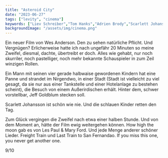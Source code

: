 ```yaml
---
title: "Asteroid City"
date: "2023-06-27"
tags: ["levity", "cinema"]
keywords: ["Liev Schreiber","Tom Hanks","Adrien Brody","Scarlett Johansson","Jeff Goldblum"]
backgroundImage: "/assets/img/cinema.png"
---
```

Ein neuer Film von Wes Anderson. Den zu sehen natürliche Pflicht. Und Vergnügen? Erlicherweise hatte ich nach ungefähr 20 Minuten so meine Zweifel, diesmal, dachte, übertreibt er doch. Alles wie gehabt, nur noch skurriler, noch pastelliger, noch mehr bekannte Schauspieler in zum Zeil winzigen Rollen.

Ein Mann mit seinen vier gerade halbwaise gewordenen Kindern hat eine Panne und strandet im Nirgendwo, in einer Stadt (Stadt ist vielleicht zu viel gesagt, da sie nur aus einer Tankstelle und einer Hotelanlage zu bestehen scheint), die Besuch von einem Außerirdischen erhält. Hinter dem, schwer vorstellbar, Jeff Goldblum stecken soll. 

Scarlett Johansson ist schön wie nie. Und die schlauen Kinder retten den Tag.

Zum Glück vergingen die Zweifel nach etwa einer halben Stunde. Und von dem Moment an, hätte der Film ewig weitergehen können. How high the moon gab es von Les Paul & Mary Ford. Und jede Menge anderer schöner Lieder. Freight Train und Last Train to San Fernandao. If you miss this one, you never get another one.

9/10